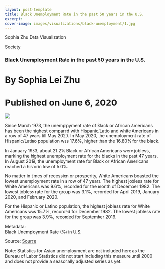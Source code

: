```yaml
---
layout: post-template
title: Black Unemployment Rate in the past 50 years in the U.S.
excerpt: 
cover-image: images/visualizations/black-unemployment/1.jpg
---
```

Sophia Zhu Data Visualization
  
Society
### Black Unemployment Rate in the past 50 years in the U.S.

# By Sophia Lei Zhu
# Published on June 6, 2020

<p> </p>

<div class='tableauPlaceholder' id='viz1591497913393' style='position: relative'><noscript><a href='#'><img alt=' ' src='https:&#47;&#47;public.tableau.com&#47;static&#47;images&#47;Bl&#47;BlackUnemploymentRateinU_S_&#47;Dashboard1&#47;1_rss.png' style='border: none' /></a></noscript><object class='tableauViz'  style='display:none;'><param name='host_url' value='https%3A%2F%2Fpublic.tableau.com%2F' /> <param name='embed_code_version' value='3' /> <param name='site_root' value='' /><param name='name' value='BlackUnemploymentRateinU_S_&#47;Dashboard1' /><param name='tabs' value='no' /><param name='toolbar' value='yes' /><param name='static_image' value='https:&#47;&#47;public.tableau.com&#47;static&#47;images&#47;Bl&#47;BlackUnemploymentRateinU_S_&#47;Dashboard1&#47;1.png' /> <param name='animate_transition' value='yes' /><param name='display_static_image' value='yes' /><param name='display_spinner' value='yes' /><param name='display_overlay' value='yes' /><param name='display_count' value='yes' /><param name='filter' value='publish=yes' /></object></div>                <script type='text/javascript'>                    var divElement = document.getElementById('viz1591497913393');                    var vizElement = divElement.getElementsByTagName('object')[0];                    if ( divElement.offsetWidth > 800 ) { vizElement.style.width='800px';vizElement.style.height='827px';} else if ( divElement.offsetWidth > 500 ) { vizElement.style.width='800px';vizElement.style.height='827px';} else { vizElement.style.width='100%';vizElement.style.height='727px';}                     var scriptElement = document.createElement('script');                    scriptElement.src = 'https://public.tableau.com/javascripts/api/viz_v1.js';                    vizElement.parentNode.insertBefore(scriptElement, vizElement);                </script>
<div>

<p></p>

Since March 1973, the unemplpyment rate of Black or African Americans has been the highest compared with Hispanic/Latio and white Americans in a row of 47 years till May 2020. In May 2020, the unemployment rate of Hispanic/Latino population was 17.6%, higher than the 16.80% for the black.  

In January 1983, about 21.2% Black or African Americans were jobless, marking the highest unemployment rate for the blacks in the past 47 years. In August 2019, the unemployment rate for Black or African Americans reached a historic low of 5.0%.

No matter in times of recession or prosperity, White Americans boasted the lowest unemployment rate in a row of 47 years. The highest jobless rate for White Americans was 9.6%, recorded for the month of December 1982. The lowest jobless rate for the group was 3.1%, recorded for April 2019, January 2020, and February 2020. 
  
For the Hispanic or Latino population, the highest jobless rate for White Americans was 15.7%, recorded for December 1982. The lowest jobless rate for the group was 3.9%, recorded for September 2019.


Metadata:  
Black Unemployment Rate (%) in U.S.  

Source: <a href='https://www.macrotrends.net/2621/black-unemployment-rate'>Source</a> 
<p>Note: Statistics for Asian unemployment are not included here as the Bureau of Labor Statistics did not start including this measure until 2000 and does not provide a seasonally adjusted series as yet.</p>

